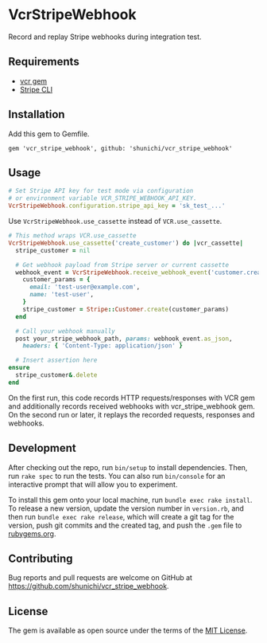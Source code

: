 # VcrStripeWebhook

Record and replay Stripe webhooks during integration test.

## Requirements

- [vcr gem](https://github.com/vcr/vcr)
- [Stripe CLI](https://stripe.com/docs/stripe-cli)

## Installation

Add this gem to Gemfile.

```
gem 'vcr_stripe_webhook', github: 'shunichi/vcr_stripe_webhook'
```

## Usage

```ruby
# Set Stripe API key for test mode via configuration
# or environment variable VCR_STRIPE_WEBHOOK_API_KEY.
VcrStripeWebhook.configuration.stripe_api_key = 'sk_test_...'
```

Use `VcrStripeWebhook.use_cassette` instead of `VCR.use_cassette`.

```ruby
# This method wraps VCR.use_cassette
VcrStripeWebhook.use_cassette('create_customer') do |vcr_cassette|
  stripe_customer = nil

  # Get webhook payload from Stripe server or current cassette
  webhook_event = VcrStripeWebhook.receive_webhook_event('customer.created') do
    customer_params = {
      email: 'test-user@example.com',
      name: 'test-user',
    }
    stripe_customer = Stripe::Customer.create(customer_params)
  end

  # Call your webhook manually
  post your_stripe_webhook_path, params: webhook_event.as_json,
    headers: { 'Content-Type: application/json' }

  # Insert assertion here
ensure
  stripe_customer&.delete
end
```

On the first run, this code records HTTP requests/responses with VCR gem and additionally records received webhooks with vcr_stripe_webhook gem.
On the second run or later, it replays the recorded requests, responses and webhooks.

## Development

After checking out the repo, run `bin/setup` to install dependencies. Then, run `rake spec` to run the tests. You can also run `bin/console` for an interactive prompt that will allow you to experiment.

To install this gem onto your local machine, run `bundle exec rake install`. To release a new version, update the version number in `version.rb`, and then run `bundle exec rake release`, which will create a git tag for the version, push git commits and the created tag, and push the `.gem` file to [rubygems.org](https://rubygems.org).

## Contributing

Bug reports and pull requests are welcome on GitHub at https://github.com/shunichi/vcr_stripe_webhook.

## License

The gem is available as open source under the terms of the [MIT License](https://opensource.org/licenses/MIT).
